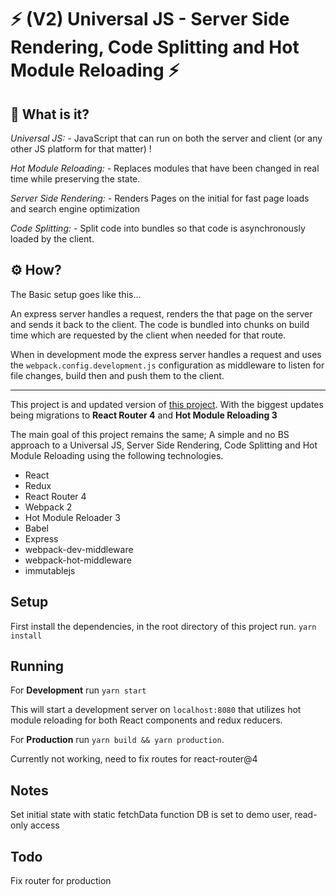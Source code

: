# ⚡ (V2) Universal JS - Server Side Rendering, Code Splitting and Hot Module Reloading ⚡

## 💭 What is it?
*Universal JS: -*
JavaScript that can run on both the server and client (or any other JS platform for that matter) !

*Hot Module Reloading: -*
Replaces modules that have been changed in real time while preserving the state.

*Server Side Rendering: -*
Renders Pages on the initial for fast page loads and search engine optimization

*Code Splitting: -*
Split code into bundles so that code is asynchronously loaded by the client.

## ⚙ How?

The Basic setup goes like this...

An express server handles a request, renders the that page on the server and sends
it back to the client. The code is bundled into chunks on build time which are requested
by the client when needed for that route.

When in development mode the express server handles a request and uses the `webpack.config.development.js`
configuration as middleware to listen for file changes, build then and push them to the client.

---

This project is and updated version of [this project](https://github.com/Alex-ray/universal-hmr-ssr-react-redux). With the biggest updates being migrations to **React Router 4** and **Hot Module Reloading 3**

The main goal of this project remains the same; A simple and no BS approach to a
Universal JS, Server Side Rendering, Code Splitting and Hot Module Reloading using
the following technologies.

- React
- Redux
- React Router 4
- Webpack 2
- Hot Module Reloader 3
- Babel
- Express
- webpack-dev-middleware
- webpack-hot-middleware
- immutablejs

##  Setup
First install the dependencies, in the root directory of this project run.
`yarn install`

##  Running
For **Development** run `yarn start`

This will start a development server on `localhost:8080` that utilizes hot module
reloading for both React components and redux reducers.

For **Production** run `yarn build && yarn production`.

Currently not working, need to fix routes for react-router@4

## Notes

Set initial state with static fetchData function
DB is set to demo user, read-only access
##  Todo

Fix router for production
